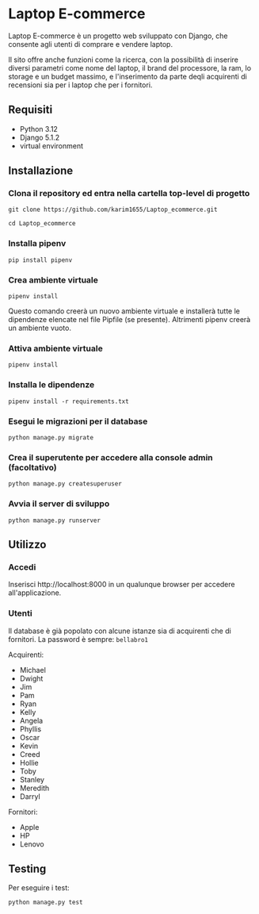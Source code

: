 # Laptop E-commerce
Laptop E-commerce è un progetto web sviluppato con Django, che consente agli utenti di comprare e vendere laptop.

Il sito offre anche funzioni come la ricerca, con la possibilità di inserire diversi parametri come nome del laptop, il brand del processore, la ram, lo storage e un budget massimo, e l'inserimento da parte deqli acquirenti di recensioni sia per i laptop che per i fornitori.

## Requisiti
- Python 3.12
- Django 5.1.2
- virtual environment

## Installazione
### Clona il repository ed entra nella cartella top-level di progetto
```
git clone https://github.com/karim1655/Laptop_ecommerce.git

cd Laptop_ecommerce
```
### Installa pipenv
```
pip install pipenv
```
### Crea ambiente virtuale
```
pipenv install
```
Questo comando creerà un nuovo ambiente virtuale e installerà tutte le dipendenze elencate nel file Pipfile (se presente). Altrimenti pipenv creerà un ambiente vuoto.
### Attiva ambiente virtuale
```
pipenv install
```
### Installa le dipendenze
```
pipenv install -r requirements.txt
```
### Esegui le migrazioni per il database
```
python manage.py migrate
```
### Crea il superutente per accedere alla console admin (facoltativo)
```
python manage.py createsuperuser
```
### Avvia il server di sviluppo
```
python manage.py runserver
```


## Utilizzo
### Accedi
Inserisci http://localhost:8000 in un qualunque browser per accedere all'applicazione.

### Utenti
Il database è già popolato con alcune istanze sia di acquirenti che di fornitori.
La password è sempre: `bellabro1`

Acquirenti:
- Michael
- Dwight
- Jim
- Pam
- Ryan
- Kelly
- Angela
- Phyllis
- Oscar
- Kevin
- Creed
- Hollie
- Toby
- Stanley
- Meredith
- Darryl


Fornitori:
- Apple
- HP
- Lenovo

## Testing
Per eseguire i test:
```
python manage.py test
```


